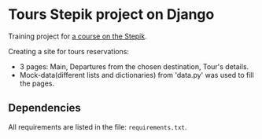 # Tours Stepik project on Django

Training project for [a course on the Stepik](<https://stepik.org/course/63298>).

Creating a site for tours reservations:
- 3 pages: Main, Departures from the chosen destination, Tour's details.
- Mock-data(different lists and dictionaries) from 'data.py' was used to fill the pages. 

## Dependencies

All requirements are listed in the file: `requirements.txt`.